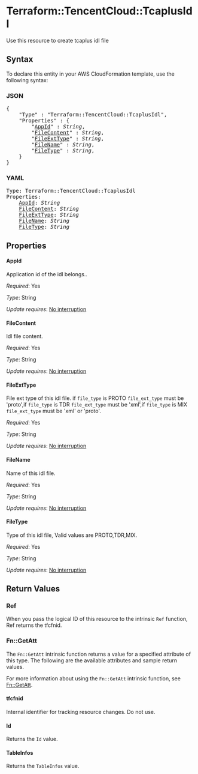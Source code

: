 # Terraform::TencentCloud::TcaplusIdl

Use this resource to create tcaplus idl file

## Syntax

To declare this entity in your AWS CloudFormation template, use the following syntax:

### JSON

<pre>
{
    "Type" : "Terraform::TencentCloud::TcaplusIdl",
    "Properties" : {
        "<a href="#appid" title="AppId">AppId</a>" : <i>String</i>,
        "<a href="#filecontent" title="FileContent">FileContent</a>" : <i>String</i>,
        "<a href="#fileexttype" title="FileExtType">FileExtType</a>" : <i>String</i>,
        "<a href="#filename" title="FileName">FileName</a>" : <i>String</i>,
        "<a href="#filetype" title="FileType">FileType</a>" : <i>String</i>,
    }
}
</pre>

### YAML

<pre>
Type: Terraform::TencentCloud::TcaplusIdl
Properties:
    <a href="#appid" title="AppId">AppId</a>: <i>String</i>
    <a href="#filecontent" title="FileContent">FileContent</a>: <i>String</i>
    <a href="#fileexttype" title="FileExtType">FileExtType</a>: <i>String</i>
    <a href="#filename" title="FileName">FileName</a>: <i>String</i>
    <a href="#filetype" title="FileType">FileType</a>: <i>String</i>
</pre>

## Properties

#### AppId

Application id of the idl belongs..

_Required_: Yes

_Type_: String

_Update requires_: [No interruption](https://docs.aws.amazon.com/AWSCloudFormation/latest/UserGuide/using-cfn-updating-stacks-update-behaviors.html#update-no-interrupt)

#### FileContent

Idl file content.

_Required_: Yes

_Type_: String

_Update requires_: [No interruption](https://docs.aws.amazon.com/AWSCloudFormation/latest/UserGuide/using-cfn-updating-stacks-update-behaviors.html#update-no-interrupt)

#### FileExtType

File ext type of this idl file. if `file_type` is PROTO  `file_ext_type` must be 'proto',if `file_type` is TDR  `file_ext_type` must be 'xml',if `file_type` is MIX  `file_ext_type` must be 'xml' or 'proto'.

_Required_: Yes

_Type_: String

_Update requires_: [No interruption](https://docs.aws.amazon.com/AWSCloudFormation/latest/UserGuide/using-cfn-updating-stacks-update-behaviors.html#update-no-interrupt)

#### FileName

Name of this idl file.

_Required_: Yes

_Type_: String

_Update requires_: [No interruption](https://docs.aws.amazon.com/AWSCloudFormation/latest/UserGuide/using-cfn-updating-stacks-update-behaviors.html#update-no-interrupt)

#### FileType

Type of this idl file, Valid values are PROTO,TDR,MIX.

_Required_: Yes

_Type_: String

_Update requires_: [No interruption](https://docs.aws.amazon.com/AWSCloudFormation/latest/UserGuide/using-cfn-updating-stacks-update-behaviors.html#update-no-interrupt)

## Return Values

### Ref

When you pass the logical ID of this resource to the intrinsic `Ref` function, Ref returns the tfcfnid.

### Fn::GetAtt

The `Fn::GetAtt` intrinsic function returns a value for a specified attribute of this type. The following are the available attributes and sample return values.

For more information about using the `Fn::GetAtt` intrinsic function, see [Fn::GetAtt](https://docs.aws.amazon.com/AWSCloudFormation/latest/UserGuide/intrinsic-function-reference-getatt.html).

#### tfcfnid

Internal identifier for tracking resource changes. Do not use.

#### Id

Returns the <code>Id</code> value.

#### TableInfos

Returns the <code>TableInfos</code> value.

